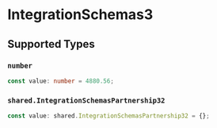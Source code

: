 # IntegrationSchemas3


## Supported Types

### `number`

```typescript
const value: number = 4880.56;
```

### `shared.IntegrationSchemasPartnership32`

```typescript
const value: shared.IntegrationSchemasPartnership32 = {};
```

